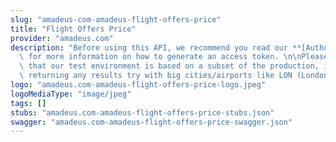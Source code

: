 ```yaml
---
slug: "amadeus-com-amadeus-flight-offers-price"
title: "Flight Offers Price"
provider: "amadeus.com"
description: "Before using this API, we recommend you read our **[Authorization Guide](https://developers.amadeus.com/self-service/apis-docs/guides/authorization-262)**\
  \ for more information on how to generate an access token. \n\nPlease also be aware\
  \ that our test environment is based on a subset of the production, if you are not\
  \ returning any results try with big cities/airports like LON (London) or NYC (New-York)."
logo: "amadeus.com-amadeus-flight-offers-price-logo.jpeg"
logoMediaType: "image/jpeg"
tags: []
stubs: "amadeus.com-amadeus-flight-offers-price-stubs.json"
swagger: "amadeus.com-amadeus-flight-offers-price-swagger.json"
---
```

